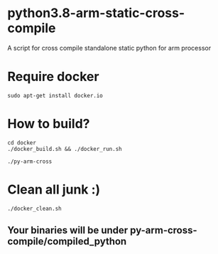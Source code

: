 # python3.8-arm-static-cross-compile
A script for cross compile standalone static python for arm processor 


# Require docker
``` 
sudo apt-get install docker.io
```

# How to build?

```
cd docker
./docker_build.sh && ./docker_run.sh
```

```
./py-arm-cross
```

# Clean all junk :)
```
./docker_clean.sh
```

## Your binaries will be under py-arm-cross-compile/compiled_python
